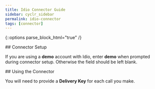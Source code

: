 ```yaml
---
title: Idio Connector Guide
sidebar: cyclr_sidebar
permalink: idio-connector
tags: [connector]
---
```

{::options parse_block_html="true" /}
<section class="card">
## Connector Setup

If you are using a **demo** account with Idio, enter **demo** when prompted during connector setup.  Otherwise the field should be left blank.


</section>
<section class="card">
## Using the Connector

You will need to provide a **Delivery Key** for each call you make.

</section>
